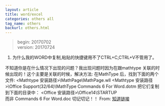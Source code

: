 ```yaml
---
layout: article
title: word/excel
categories: others all
tag_name: others
backurl: others.html
---
```

>begin: 20170702  
>version: 20170724

1. 为什么我的WORD中复制,粘贴的快捷键用不了CTRL+C,CTRL+V不管用了。  

不知道你是在什么情况下出现的问题？我出现问题时因为在跟mathtype 关联的时候出现的！这个主要是关联的时候，解决方法:
在MathType 后，找到下面的两个文件:
<Mathtype 安装路径>\MathPage\MathPage.wll
<Mathtype 安装路径>\Office Support\(32/64)\MathType Commands 6 For Word.dotm
把它们复制到下面的目录中：
<Office 安装路径>\Office14\STARTUP\
而非  Commands 6 For Word.doc     切记切记！！ 
From: [知道链接](https://zhidao.baidu.com/question/448814288.html)
